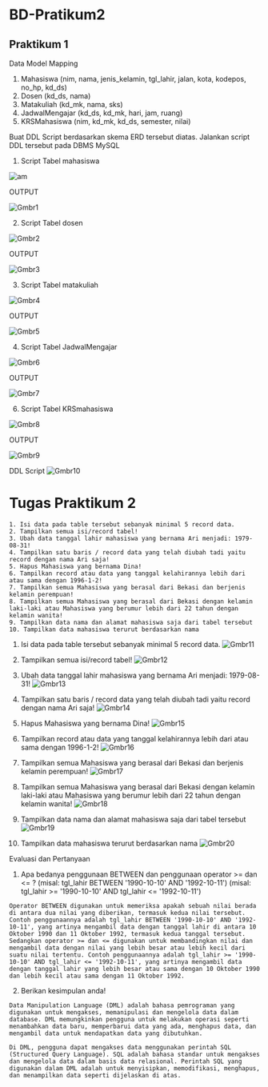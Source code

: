 # BD-Pratikum2

## Praktikum 1

Data Model Mapping
1. Mahasiswa (nim, nama, jenis_kelamin, tgl_lahir, jalan, kota, kodepos, no_hp, kd_ds)
2. Dosen (kd_ds, nama)
3. Matakuliah (kd_mk, nama, sks)
4. JadwalMengajar (kd_ds, kd_mk, hari, jam, ruang)
5. KRSMahasiswa (nim, kd_mk, kd_ds, semester, nilai)

Buat DDL Script berdasarkan skema ERD tersebut diatas.
Jalankan script DDL tersebut pada DBMS MySQL

1. Script Tabel mahasiswa

![am](https://user-images.githubusercontent.com/115520666/232470961-6c109f44-d69c-41c2-bba5-4be4696dd081.png)



OUTPUT

![Gmbr1](https://user-images.githubusercontent.com/115520666/232471138-2136f003-8874-492d-a7dd-0f048e5f68bd.png)


2. Script Tabel dosen

![Gmbr2](https://user-images.githubusercontent.com/115520666/232471229-f0fdeffe-08d2-4851-adc4-3c7277529b5a.png)

OUTPUT

![Gmbr3](https://user-images.githubusercontent.com/115520666/232471405-e40606c9-2bdd-4cba-a4b7-4633e792d7c6.png)

3. Script Tabel matakuliah

![Gmbr4](https://user-images.githubusercontent.com/115520666/232471445-0c8d476b-a2a1-4796-97d4-c1e143a336c8.png)

OUTPUT

![Gmbr5](https://user-images.githubusercontent.com/115520666/232471555-54c7ccae-38a0-46ce-a079-7f7a774f5c05.png)

4. Script Tabel JadwalMengajar

![Gmbr6](https://user-images.githubusercontent.com/115520666/232471615-0b660958-a3a3-4e03-aa4c-970caa299e9f.png)

OUTPUT

![Gmbr7](https://user-images.githubusercontent.com/115520666/232471701-6307689d-5d99-42bc-a713-c251f7e7044a.png)

6. Script Tabel KRSmahasiswa

![Gmbr8](https://user-images.githubusercontent.com/115520666/232471794-ad9f9f8a-686c-4d1c-8a9f-ee40900ff3af.png)

OUTPUT

![Gmbr9](https://user-images.githubusercontent.com/115520666/232471985-ed6c716d-fdf6-417e-be31-8294a25eab3f.png)

DDL Script
![Gmbr10](https://user-images.githubusercontent.com/115520666/232472128-de205efa-36af-4ea1-ba76-14840f4a3d6d.png)



# Tugas Praktikum 2
```
1. Isi data pada table tersebut sebanyak minimal 5 record data.
2. Tampilkan semua isi/record tabel! 
3. Ubah data tanggal lahir mahasiswa yang bernama Ari menjadi: 1979-08-31! 
4. Tampilkan satu baris / record data yang telah diubah tadi yaitu record dengan nama Ari saja! 
5. Hapus Mahasiswa yang bernama Dina! 
6. Tampilkan record atau data yang tanggal kelahirannya lebih dari atau sama dengan 1996-1-2! 
7. Tampilkan semua Mahasiswa yang berasal dari Bekasi dan berjenis kelamin perempuan! 
8. Tampilkan semua Mahasiswa yang berasal dari Bekasi dengan kelamin laki-laki atau Mahasiswa yang berumur lebih dari 22 tahun dengan kelamin wanita!
9. Tampilkan data nama dan alamat mahasiswa saja dari tabel tersebut
10. Tampilkan data mahasiswa terurut berdasarkan nama
```

1. Isi data pada table tersebut sebanyak minimal 5 record data.
![Gmbr11](https://user-images.githubusercontent.com/115520666/232472257-611c02a1-957f-423f-b40f-0febb5a0f140.png)

2. Tampilkan semua isi/record tabel!
![Gmbr12](https://user-images.githubusercontent.com/115520666/232472319-de967634-e70c-4889-b14d-33dda7406ea6.png)

3. Ubah data tanggal lahir mahasiswa yang bernama Ari menjadi: 1979-08-31!
![Gmbr13](https://user-images.githubusercontent.com/115520666/232472372-fff97470-8e43-4bc6-b236-232bb3d1c64c.png)

4. Tampilkan satu baris / record data yang telah diubah tadi yaitu record dengan nama Ari saja!
![Gmbr14](https://user-images.githubusercontent.com/115520666/232472502-3fe5cc43-368c-4d12-947e-83a65fc0f08b.png)

5. Hapus Mahasiswa yang bernama Dina!
![Gmbr15](https://user-images.githubusercontent.com/115520666/232472720-4df5d650-b3b9-4af4-9677-b2838df752a4.png)

6. Tampilkan record atau data yang tanggal kelahirannya lebih dari atau sama dengan 1996-1-2!
![Gmbr16](https://user-images.githubusercontent.com/115520666/232472769-7bf24d28-31ff-462e-9724-e2aff13ef801.png)

7. Tampilkan semua Mahasiswa yang berasal dari Bekasi dan berjenis kelamin perempuan!
![Gmbr17](https://user-images.githubusercontent.com/115520666/232472804-88e08e55-08b9-4a37-af39-44b31ea5c8f7.png)

8. Tampilkan semua Mahasiswa yang berasal dari Bekasi dengan kelamin laki-laki atau Mahasiswa yang berumur lebih dari 22 tahun dengan kelamin wanita!
![Gmbr18](https://user-images.githubusercontent.com/115520666/232472851-ef084835-7559-4151-be00-8ece0e79d133.png)

9. Tampilkan data nama dan alamat mahasiswa saja dari tabel tersebut
![Gmbr19](https://user-images.githubusercontent.com/115520666/232472879-4bad5280-fbca-44bf-96bd-227da33cee5e.png)

10. Tampilkan data mahasiswa terurut berdasarkan nama
![Gmbr20](https://user-images.githubusercontent.com/115520666/232472922-d61bea05-dc5f-4f1c-a228-4a74cc90f48f.png)


Evaluasi dan Pertanyaan
1. Apa bedanya penggunaan BETWEEN dan penggunaan operator >= dan <= ?
(misal: tgl_lahir BETWEEN '1990-10-10' AND '1992-10-11')
(misal: tgl_lahir >= '1990-10-10' AND tgl_lahir <= '1992-10-11')
```
Operator BETWEEN digunakan untuk memeriksa apakah sebuah nilai berada di antara dua nilai yang diberikan, termasuk kedua nilai tersebut. Contoh penggunaannya adalah tgl_lahir BETWEEN '1990-10-10' AND '1992-10-11', yang artinya mengambil data dengan tanggal lahir di antara 10 Oktober 1990 dan 11 Oktober 1992, termasuk kedua tanggal tersebut.
Sedangkan operator >= dan <= digunakan untuk membandingkan nilai dan mengambil data dengan nilai yang lebih besar atau lebih kecil dari suatu nilai tertentu. Contoh penggunaannya adalah tgl_lahir >= '1990-10-10' AND tgl_lahir <= '1992-10-11', yang artinya mengambil data dengan tanggal lahir yang lebih besar atau sama dengan 10 Oktober 1990 dan lebih kecil atau sama dengan 11 Oktober 1992.
```
2. Berikan kesimpulan anda!
```
Data Manipulation Language (DML) adalah bahasa pemrograman yang digunakan untuk mengakses, memanipulasi dan mengelola data dalam database. DML memungkinkan pengguna untuk melakukan operasi seperti menambahkan data baru, memperbarui data yang ada, menghapus data, dan mengambil data untuk mendapatkan data yang dibutuhkan.

Di DML, pengguna dapat mengakses data menggunakan perintah SQL (Structured Query Language). SQL adalah bahasa standar untuk mengakses dan mengelola data dalam basis data relasional. Perintah SQL yang digunakan dalam DML adalah untuk menyisipkan, memodifikasi, menghapus, dan menampilkan data seperti dijelaskan di atas. 
```


